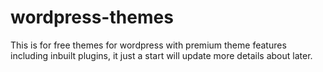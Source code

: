 # wordpress-themes
This is for free themes for wordpress  with premium theme features including inbuilt plugins, it just a start will update more details about later.
